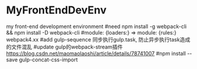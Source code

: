 # MyFrontEndDevEnv
my front-end development environment
#need npm install -g webpack-cli && npm install -D webpack-cli
#module: {loaders:} => module: {rules:} webpack4.xx
#add gulp-sequence 同步执行gulp.task, 防止异步执行task造成的文件混乱
#update gulp的webpack-stream插件 https://blog.csdn.net/maomaolaoshi/article/details/78741007
#npm install --save gulp-concat-css-import
